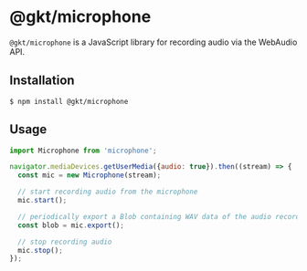 # @gkt/microphone

`@gkt/microphone` is a JavaScript library for recording audio via the WebAudio API.

## Installation

```
$ npm install @gkt/microphone
```

## Usage

```javascript
import Microphone from 'microphone';

navigator.mediaDevices.getUserMedia({audio: true}).then((stream) => {
  const mic = new Microphone(stream);

  // start recording audio from the microphone
  mic.start();

  // periodically export a Blob containing WAV data of the audio recorded since the last export
  const blob = mic.export();

  // stop recording audio
  mic.stop();
});
```

